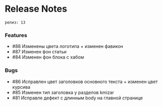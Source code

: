 # Release Notes

`релиз: 13`
<br>
### Features
- #88 Изменены цвета логотипа + изменен фавикон
- #87 Изменен фон статьи
- #84 Изменен фон блока с хабом

### Bugs
- #86 Исправлен цвет заголовков основного текста + изменен цвет курсива
- #85 Изменен тип заголовка у разделов kmizar
- #81 Исправле дефект с длинным body на главной странице
